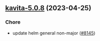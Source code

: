 

## [kavita-5.0.8](https://github.com/truecharts/charts/compare/kavita-5.0.7...kavita-5.0.8) (2023-04-25)

### Chore

- update helm general non-major ([#8145](https://github.com/truecharts/charts/issues/8145))
  
  